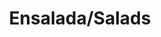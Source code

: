 ---
image: /images/ensalada.jpg
title: Ensalada/Salads
description: |-
    A salad is a dish consisting of a mixture of small pieces of food, usually vegetables.
menu: ensalada
order: 3
---